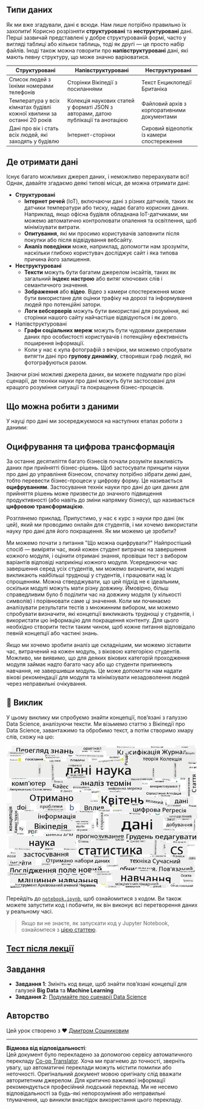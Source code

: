 <!--
CO_OP_TRANSLATOR_METADATA:
{
  "original_hash": "a76ab694b1534fa57981311975660bfe",
  "translation_date": "2025-09-06T12:37:32+00:00",
  "source_file": "1-Introduction/01-defining-data-science/README.md",
  "language_code": "uk"
}
-->
## Типи даних

Як ми вже згадували, дані є всюди. Нам лише потрібно правильно їх захопити! Корисно розрізняти **структуровані** та **неструктуровані** дані. Перші зазвичай представлені у добре структурованій формі, часто у вигляді таблиці або кількох таблиць, тоді як другі — це просто набір файлів. Іноді також можна говорити про **напівструктуровані** дані, які мають певну структуру, що може значно варіюватися.

| Структуровані                                                              | Напівструктуровані                                                                                 | Неструктуровані                          |
| -------------------------------------------------------------------------- | --------------------------------------------------------------------------------------------------- | ---------------------------------------- |
| Список людей з їхніми номерами телефонів                                   | Сторінки Вікіпедії з посиланнями                                                                    | Текст Енциклопедії Британіка             |
| Температура у всіх кімнатах будівлі кожної хвилини за останні 20 років     | Колекція наукових статей у форматі JSON з авторами, датою публікації та анотацією                   | Файловий архів з корпоративними документами |
| Дані про вік і стать всіх людей, які заходять у будівлю                   | Інтернет-сторінки                                                                                  | Сировий відеопотік із камери спостереження |

## Де отримати дані

Існує багато можливих джерел даних, і неможливо перерахувати всі! Однак, давайте згадаємо деякі типові місця, де можна отримати дані:

* **Структуровані**
  - **Інтернет речей** (IoT), включаючи дані з різних датчиків, таких як датчики температури або тиску, надає багато корисних даних. Наприклад, якщо офісна будівля обладнана IoT-датчиками, ми можемо автоматично контролювати опалення та освітлення, щоб мінімізувати витрати.
  - **Опитування**, які ми просимо користувачів заповнити після покупки або після відвідування вебсайту.
  - **Аналіз поведінки** може, наприклад, допомогти нам зрозуміти, наскільки глибоко користувач досліджує сайт і яка типова причина його залишення.
* **Неструктуровані**
  - **Тексти** можуть бути багатим джерелом інсайтів, таких як загальний **індекс настрою** або витяг ключових слів і семантичного значення.
  - **Зображення** або **відео**. Відео з камери спостереження може бути використане для оцінки трафіку на дорозі та інформування людей про потенційні затори.
  - **Логи вебсерверів** можуть бути використані для розуміння, які сторінки нашого сайту найчастіше відвідуються і як довго.
* Напівструктуровані
  - **Графи соціальних мереж** можуть бути чудовими джерелами даних про особистості користувачів і потенційну ефективність поширення інформації.
  - Коли у нас є купа фотографій з вечірки, ми можемо спробувати витягти дані про **групову динаміку**, створивши граф людей, які фотографуються разом.

Знаючи різні можливі джерела даних, ви можете подумати про різні сценарії, де техніки науки про дані можуть бути застосовані для кращого розуміння ситуації та покращення бізнес-процесів.

## Що можна робити з даними

У науці про дані ми зосереджуємося на наступних етапах роботи з даними:

## Оцифрування та цифрова трансформація

За останнє десятиліття багато бізнесів почали розуміти важливість даних при прийнятті бізнес-рішень. Щоб застосувати принципи науки про дані до управління бізнесом, спочатку потрібно зібрати деякі дані, тобто перевести бізнес-процеси у цифрову форму. Це називається **оцифруванням**. Застосування технік науки про дані до цих даних для прийняття рішень може призвести до значного підвищення продуктивності (або навіть до зміни напрямку бізнесу), що називається **цифровою трансформацією**.

Розглянемо приклад. Припустимо, у нас є курс з науки про дані (як цей), який ми проводимо онлайн для студентів, і ми хочемо використати науку про дані для його покращення. Як ми можемо це зробити?

Ми можемо почати з питання "Що можна оцифрувати?" Найпростіший спосіб — виміряти час, який кожен студент витрачає на завершення кожного модуля, і оцінити отримані знання, провівши тест з вибором варіантів відповіді наприкінці кожного модуля. Усереднюючи час завершення серед усіх студентів, ми можемо визначити, які модулі викликають найбільші труднощі у студентів, і працювати над їх спрощенням.
Можна стверджувати, що цей підхід не є ідеальним, оскільки модулі можуть мати різну довжину. Ймовірно, більш справедливим було б поділити час на довжину модуля (у кількості символів) і порівнювати саме ці значення.
Коли ми починаємо аналізувати результати тестів з множинним вибором, ми можемо спробувати визначити, які концепції викликають труднощі у студентів, і використати цю інформацію для покращення контенту. Для цього необхідно створити тести таким чином, щоб кожне питання відповідало певній концепції або частині знань.

Якщо ми хочемо зробити аналіз ще складнішим, ми можемо зіставити час, витрачений на кожен модуль, з віковою категорією студентів. Можливо, ми виявимо, що для деяких вікових категорій проходження модуля займає надто багато часу або що студенти припиняють навчання, не завершивши модуль. Це може допомогти нам надати вікові рекомендації для модуля та мінімізувати незадоволення людей через неправильні очікування.

## 🚀 Виклик

У цьому виклику ми спробуємо знайти концепції, пов’язані з галуззю Data Science, аналізуючи тексти. Ми візьмемо статтю з Вікіпедії про Data Science, завантажимо та обробимо текст, а потім створимо хмару слів, схожу на цю:

![Хмара слів для Data Science](../../../../translated_images/ds_wordcloud.664a7c07dca57de017c22bf0498cb40f898d48aa85b3c36a80620fea12fadd42.uk.png)

Перейдіть до [`notebook.ipynb`](../../../../1-Introduction/01-defining-data-science/notebook.ipynb ':ignore'), щоб ознайомитися з кодом. Ви також можете запустити код і побачити, як він виконує всі перетворення даних у реальному часі.

> Якщо ви не знаєте, як запускати код у Jupyter Notebook, ознайомтеся з [цією статтею](https://soshnikov.com/education/how-to-execute-notebooks-from-github/).

## [Тест після лекції](https://ff-quizzes.netlify.app/en/ds/quiz/1)

## Завдання

* **Завдання 1**: Змініть код вище, щоб знайти пов’язані концепції для галузей **Big Data** та **Machine Learning**
* **Завдання 2**: [Подумайте про сценарії Data Science](assignment.md)

## Авторство

Цей урок створено з ♥️ [Дмитром Сошниковим](http://soshnikov.com)

---

**Відмова від відповідальності**:  
Цей документ було перекладено за допомогою сервісу автоматичного перекладу [Co-op Translator](https://github.com/Azure/co-op-translator). Хоча ми прагнемо до точності, зверніть увагу, що автоматичні переклади можуть містити помилки або неточності. Оригінальний документ мовою оригіналу слід вважати авторитетним джерелом. Для критично важливої інформації рекомендується професійний людський переклад. Ми не несемо відповідальності за будь-які непорозуміння або неправильні тлумачення, що виникли внаслідок використання цього перекладу.